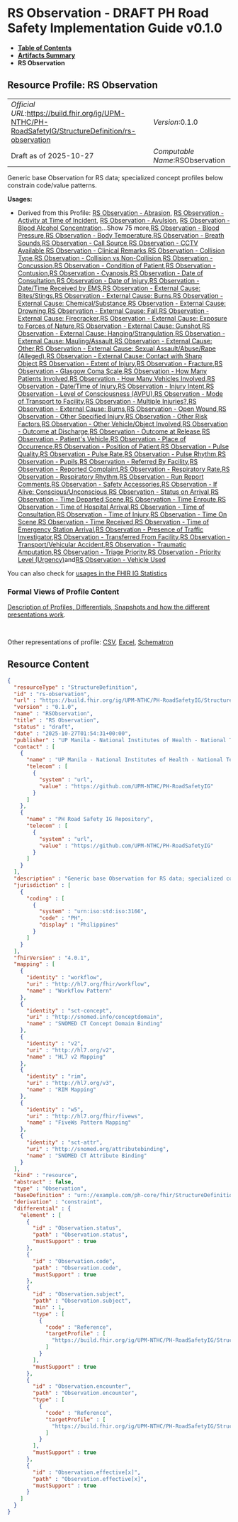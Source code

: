 # RS Observation - DRAFT PH Road Safety Implementation Guide v0.1.0

* [**Table of Contents**](toc.md)
* [**Artifacts Summary**](artifacts.md)
* **RS Observation**

## Resource Profile: RS Observation 

| | |
| :--- | :--- |
| *Official URL*:https://build.fhir.org/ig/UPM-NTHC/PH-RoadSafetyIG/StructureDefinition/rs-observation | *Version*:0.1.0 |
| Draft as of 2025-10-27 | *Computable Name*:RSObservation |

 
Generic base Observation for RS data; specialized concept profiles below constrain code/value patterns. 

**Usages:**

* Derived from this Profile: [RS Observation - Abrasion](StructureDefinition-rs-observation-abrasion.md), [RS Observation - Activity at Time of Incident](StructureDefinition-rs-observation-activity-at-incident.md), [RS Observation - Avulsion](StructureDefinition-rs-observation-avulsion.md), [RS Observation - Blood Alcohol Concentration](StructureDefinition-rs-observation-blood-alcohol.md)...Show 75 more,[RS Observation - Blood Pressure](StructureDefinition-rs-observation-blood-pressure.md),[RS Observation - Body Temperature](StructureDefinition-rs-observation-body-temperature.md),[RS Observation - Breath Sounds](StructureDefinition-rs-observation-breath-sounds.md),[RS Observation - Call Source](StructureDefinition-rs-observation-call-source.md),[RS Observation - CCTV Available](StructureDefinition-rs-observation-cctv-available.md),[RS Observation - Clinical Remarks](StructureDefinition-rs-observation-clinical-remarks.md),[RS Observation - Collision Type](StructureDefinition-rs-observation-collision-type.md),[RS Observation - Collision vs Non-Collision](StructureDefinition-rs-observation-collision-vs-noncollision.md),[RS Observation - Concussion](StructureDefinition-rs-observation-concussion.md),[RS Observation - Condition of Patient](StructureDefinition-rs-observation-condition-of-patient.md),[RS Observation - Contusion](StructureDefinition-rs-observation-contusion.md),[RS Observation - Cyanosis](StructureDefinition-rs-observation-cyanosis.md),[RS Observation - Date of Consultation](StructureDefinition-rs-observation-date-of-consultation.md),[RS Observation - Date of Injury](StructureDefinition-rs-observation-date-of-injury.md),[RS Observation - Date/Time Received by EMS](StructureDefinition-rs-observation-date-received.md),[RS Observation - External Cause: Bites/Stings](StructureDefinition-rs-observation-ec-bites-stings.md),[RS Observation - External Cause: Burns](StructureDefinition-rs-observation-ec-burns.md),[RS Observation - External Cause: Chemical/Substance](StructureDefinition-rs-observation-ec-chemical.md),[RS Observation - External Cause: Drowning](StructureDefinition-rs-observation-ec-drowning.md),[RS Observation - External Cause: Fall](StructureDefinition-rs-observation-ec-fall.md),[RS Observation - External Cause: Firecracker](StructureDefinition-rs-observation-ec-firecracker.md),[RS Observation - External Cause: Exposure to Forces of Nature](StructureDefinition-rs-observation-ec-forces-of-nature.md),[RS Observation - External Cause: Gunshot](StructureDefinition-rs-observation-ec-gunshot.md),[RS Observation - External Cause: Hanging/Strangulation](StructureDefinition-rs-observation-ec-hanging-strangulation.md),[RS Observation - External Cause: Mauling/Assault](StructureDefinition-rs-observation-ec-mauling-assault.md),[RS Observation - External Cause: Other](StructureDefinition-rs-observation-ec-other.md),[RS Observation - External Cause: Sexual Assault/Abuse/Rape (Alleged)](StructureDefinition-rs-observation-ec-sexual-assault.md),[RS Observation - External Cause: Contact with Sharp Object](StructureDefinition-rs-observation-ec-sharp-object.md),[RS Observation - Extent of Injury](StructureDefinition-rs-observation-extent-of-injury.md),[RS Observation - Fracture](StructureDefinition-rs-observation-fracture.md),[RS Observation - Glasgow Coma Scale](StructureDefinition-rs-observation-gcs.md),[RS Observation - How Many Patients Involved](StructureDefinition-rs-observation-how-many-patients.md),[RS Observation - How Many Vehicles Involved](StructureDefinition-rs-observation-how-many-vehicles.md),[RS Observation - Date/Time of Injury](StructureDefinition-rs-observation-injury-datetime.md),[RS Observation - Injury Intent](StructureDefinition-rs-observation-injury-intent.md),[RS Observation - Level of Consciousness (AVPU)](StructureDefinition-rs-observation-level-of-consciousness.md),[RS Observation - Mode of Transport to Facility](StructureDefinition-rs-observation-mode-of-transport.md),[RS Observation - Multiple Injuries?](StructureDefinition-rs-observation-multiple-injuries.md),[RS Observation - External Cause: Burns](StructureDefinition-rs-observation-nature-burns.md),[RS Observation - Open Wound](StructureDefinition-rs-observation-open-wound.md),[RS Observation - Other Specified Injury](StructureDefinition-rs-observation-other-injury.md),[RS Observation - Other Risk Factors](StructureDefinition-rs-observation-other-risk-factors.md),[RS Observation - Other Vehicle/Object Involved](StructureDefinition-rs-observation-other-vehicle.md),[RS Observation - Outcome at Discharge](StructureDefinition-rs-observation-outcome-discharge.md),[RS Observation - Outcome at Release](StructureDefinition-rs-observation-outcome-release.md),[RS Observation - Patient's Vehicle](StructureDefinition-rs-observation-patients-vehicle.md),[RS Observation - Place of Occurrence](StructureDefinition-rs-observation-place-of-occurrence.md),[RS Observation - Position of Patient](StructureDefinition-rs-observation-position-of-patient.md),[RS Observation - Pulse Quality](StructureDefinition-rs-observation-pulse-quality.md),[RS Observation - Pulse Rate](StructureDefinition-rs-observation-pulse-rate.md),[RS Observation - Pulse Rhythm](StructureDefinition-rs-observation-pulse-rhythm.md),[RS Observation - Pupils](StructureDefinition-rs-observation-pupils.md),[RS Observation - Referred By Facility](StructureDefinition-rs-observation-referred-by-facility.md),[RS Observation - Reported Complaint](StructureDefinition-rs-observation-reported-complaint.md),[RS Observation - Respiratory Rate](StructureDefinition-rs-observation-respiratory-rate.md),[RS Observation - Respiratory Rhythm](StructureDefinition-rs-observation-respiratory-rhythm.md),[RS Observation - Run Report Comments](StructureDefinition-rs-observation-runreport-comments.md),[RS Observation - Safety Accessories](StructureDefinition-rs-observation-safety-accessories.md),[RS Observation - If Alive: Conscious/Unconscious](StructureDefinition-rs-observation-status-on-arrival-alive.md),[RS Observation - Status on Arrival](StructureDefinition-rs-observation-status-on-arrival.md),[RS Observation - Time Departed Scene](StructureDefinition-rs-observation-time-departed.md),[RS Observation - Time Enroute](StructureDefinition-rs-observation-time-enroute.md),[RS Observation - Time of Hospital Arrival](StructureDefinition-rs-observation-time-hospital-arrival.md),[RS Observation - Time of Consultation](StructureDefinition-rs-observation-time-of-consultation.md),[RS Observation - Time of Injury](StructureDefinition-rs-observation-time-of-injury.md),[RS Observation - Time On Scene](StructureDefinition-rs-observation-time-on-scene.md),[RS Observation - Time Received](StructureDefinition-rs-observation-time-received.md),[RS Observation - Time of Emergency Station Arrival](StructureDefinition-rs-observation-time-station-arrival.md),[RS Observation - Presence of Traffic Investigator](StructureDefinition-rs-observation-traffic-investigator.md),[RS Observation - Transferred From Facility](StructureDefinition-rs-observation-transferred-from-facility.md),[RS Observation - Transport/Vehicular Accident](StructureDefinition-rs-observation-transport-vehicular-accident.md),[RS Observation - Traumatic Amputation](StructureDefinition-rs-observation-traumatic-amputation.md),[RS Observation - Triage Priority](StructureDefinition-rs-observation-triage-priority.md),[RS Observation - Priority Level (Urgency)](StructureDefinition-rs-observation-urgency.md)and[RS Observation - Vehicle Used](StructureDefinition-rs-observation-vehicle-used.md)

You can also check for [usages in the FHIR IG Statistics](https://packages2.fhir.org/xig/example.fhir.ph.roadsafety|current/StructureDefinition/rs-observation)

### Formal Views of Profile Content

 [Description of Profiles, Differentials, Snapshots and how the different presentations work](http://build.fhir.org/ig/FHIR/ig-guidance/readingIgs.html#structure-definitions). 

 

Other representations of profile: [CSV](StructureDefinition-rs-observation.csv), [Excel](StructureDefinition-rs-observation.xlsx), [Schematron](StructureDefinition-rs-observation.sch) 



## Resource Content

```json
{
  "resourceType" : "StructureDefinition",
  "id" : "rs-observation",
  "url" : "https://build.fhir.org/ig/UPM-NTHC/PH-RoadSafetyIG/StructureDefinition/rs-observation",
  "version" : "0.1.0",
  "name" : "RSObservation",
  "title" : "RS Observation",
  "status" : "draft",
  "date" : "2025-10-27T01:54:31+00:00",
  "publisher" : "UP Manila - National Institutes of Health - National Telehealth Center",
  "contact" : [
    {
      "name" : "UP Manila - National Institutes of Health - National Telehealth Center",
      "telecom" : [
        {
          "system" : "url",
          "value" : "https://github.com/UPM-NTHC/PH-RoadSafetyIG"
        }
      ]
    },
    {
      "name" : "PH Road Safety IG Repository",
      "telecom" : [
        {
          "system" : "url",
          "value" : "https://github.com/UPM-NTHC/PH-RoadSafetyIG"
        }
      ]
    }
  ],
  "description" : "Generic base Observation for RS data; specialized concept profiles below constrain code/value patterns.",
  "jurisdiction" : [
    {
      "coding" : [
        {
          "system" : "urn:iso:std:iso:3166",
          "code" : "PH",
          "display" : "Philippines"
        }
      ]
    }
  ],
  "fhirVersion" : "4.0.1",
  "mapping" : [
    {
      "identity" : "workflow",
      "uri" : "http://hl7.org/fhir/workflow",
      "name" : "Workflow Pattern"
    },
    {
      "identity" : "sct-concept",
      "uri" : "http://snomed.info/conceptdomain",
      "name" : "SNOMED CT Concept Domain Binding"
    },
    {
      "identity" : "v2",
      "uri" : "http://hl7.org/v2",
      "name" : "HL7 v2 Mapping"
    },
    {
      "identity" : "rim",
      "uri" : "http://hl7.org/v3",
      "name" : "RIM Mapping"
    },
    {
      "identity" : "w5",
      "uri" : "http://hl7.org/fhir/fivews",
      "name" : "FiveWs Pattern Mapping"
    },
    {
      "identity" : "sct-attr",
      "uri" : "http://snomed.org/attributebinding",
      "name" : "SNOMED CT Attribute Binding"
    }
  ],
  "kind" : "resource",
  "abstract" : false,
  "type" : "Observation",
  "baseDefinition" : "urn://example.com/ph-core/fhir/StructureDefinition/ph-core-observation",
  "derivation" : "constraint",
  "differential" : {
    "element" : [
      {
        "id" : "Observation.status",
        "path" : "Observation.status",
        "mustSupport" : true
      },
      {
        "id" : "Observation.code",
        "path" : "Observation.code",
        "mustSupport" : true
      },
      {
        "id" : "Observation.subject",
        "path" : "Observation.subject",
        "min" : 1,
        "type" : [
          {
            "code" : "Reference",
            "targetProfile" : [
              "https://build.fhir.org/ig/UPM-NTHC/PH-RoadSafetyIG/StructureDefinition/rs-patient"
            ]
          }
        ],
        "mustSupport" : true
      },
      {
        "id" : "Observation.encounter",
        "path" : "Observation.encounter",
        "type" : [
          {
            "code" : "Reference",
            "targetProfile" : [
              "https://build.fhir.org/ig/UPM-NTHC/PH-RoadSafetyIG/StructureDefinition/rs-encounter"
            ]
          }
        ],
        "mustSupport" : true
      },
      {
        "id" : "Observation.effective[x]",
        "path" : "Observation.effective[x]",
        "mustSupport" : true
      }
    ]
  }
}

```
